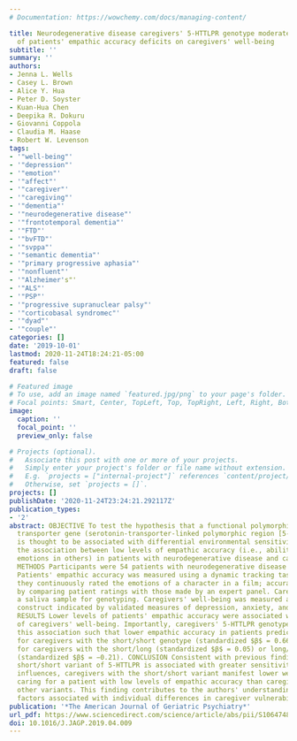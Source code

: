 ```yaml
---
# Documentation: https://wowchemy.com/docs/managing-content/

title: Neurodegenerative disease caregivers' 5-HTTLPR genotype moderates the effect
  of patients' empathic accuracy deficits on caregivers' well-being
subtitle: ''
summary: ''
authors:
- Jenna L. Wells
- Casey L. Brown
- Alice Y. Hua
- Peter D. Soyster
- Kuan-Hua Chen
- Deepika R. Dokuru
- Giovanni Coppola
- Claudia M. Haase
- Robert W. Levenson
tags: 
- '"well-being"'
- '"depression"'
- '"emotion"'
- '"affect"'
- '"caregiver"'
- '"caregiving"'
- '"dementia"'
- '"neurodegenerative disease"'
- '"frontotemporal dementia"'
- '"FTD"'
- '"bvFTD"'
- '"svppa"'
- '"semantic dementia"'
- '"primary progressive aphasia"'
- '"nonfluent"'
- '"Alzheimer's"'
- '"ALS"'
- '"PSP"'
- '"progressive supranuclear palsy"'
- '"corticobasal syndromec"'
- '"dyad"'
- '"couple"'
categories: []
date: '2019-10-01'
lastmod: 2020-11-24T18:24:21-05:00
featured: false
draft: false

# Featured image
# To use, add an image named `featured.jpg/png` to your page's folder.
# Focal points: Smart, Center, TopLeft, Top, TopRight, Left, Right, BottomLeft, Bottom, BottomRight.
image:
  caption: ''
  focal_point: ''
  preview_only: false

# Projects (optional).
#   Associate this post with one or more of your projects.
#   Simply enter your project's folder or file name without extension.
#   E.g. `projects = ["internal-project"]` references `content/project/deep-learning/index.md`.
#   Otherwise, set `projects = []`.
projects: []
publishDate: '2020-11-24T23:24:21.292117Z'
publication_types:
- '2'
abstract: OBJECTIVE To test the hypothesis that a functional polymorphism of the serotonin
  transporter gene (serotonin-transporter-linked polymorphic region [5-HTTLPR]), which
  is thought to be associated with differential environmental sensitivity, moderates
  the association between low levels of empathic accuracy (i.e., ability to recognize
  emotions in others) in patients with neurodegenerative disease and caregivers' well-being.
  METHODS Participants were 54 patients with neurodegenerative disease and their caregivers.
  Patients' empathic accuracy was measured using a dynamic tracking task in which
  they continuously rated the emotions of a character in a film; accuracy was determined
  by comparing patient ratings with those made by an expert panel. Caregivers provided
  a saliva sample for genotyping. Caregivers' well-being was measured as a latent
  construct indicated by validated measures of depression, anxiety, and negative affect.
  RESULTS Lower levels of patients' empathic accuracy were associated with lower levels
  of caregivers' well-being. Importantly, caregivers' 5-HTTLPR genotype moderated
  this association such that lower empathic accuracy in patients predicted lower well-being
  for caregivers with the short/short genotype (standardized $β$ = 0.66), but not
  for caregivers with the short/long (standardized $β$ = 0.05) or long/long genotypes
  (standardized $β$ = −0.21). CONCLUSION Consistent with previous findings that the
  short/short variant of 5-HTTLPR is associated with greater sensitivity to environmental
  influences, caregivers with the short/short variant manifest lower well-being when
  caring for a patient with low levels of empathic accuracy than caregivers with the
  other variants. This finding contributes to the authors' understanding of biological
  factors associated with individual differences in caregiver vulnerability and resilience.
publication: '*The American Journal of Geriatric Psychiatry*'
url_pdf: https://www.sciencedirect.com/science/article/abs/pii/S1064748119303434
doi: 10.1016/J.JAGP.2019.04.009
---
```

